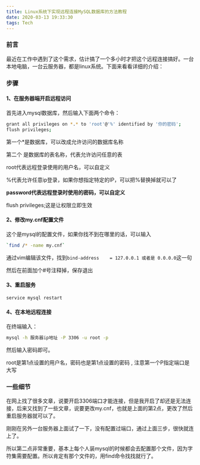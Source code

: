 ```yaml
---
title: Linux系统下实现远程连接MySQL数据库的方法教程
date: 2020-03-13 19:33:30
tags: Tech
---
```


### **前言**

最近在工作中遇到了这个需求，估计搞了一个多小时才把这个远程连接搞好。一台本地电脑，一台云服务器，都是linux系统。下面来看看详细的介绍：

### **步骤**

#### **1、在服务器端开启远程访问**  

首先进入mysql数据库，然后输入下面两个命令：  

```bash
grant all privileges on *.* to 'root'@'%' identified by '你的密码';
flush privileges;
```

第一个*是数据库，可以改成允许访问的数据库名称  

第二个 是数据库的表名称，代表允许访问任意的表  

root代表远程登录使用的用户名，可以自定义  

%代表允许任意ip登录，如果你想指定特定的IP，可以把%替换掉就可以了  

**password代表远程登录时使用的密码，可以自定义**  

flush privileges;这是让权限立即生效  

#### **2、修改my.cnf配置文件**  

这个是mysql的配置文件，如果你找不到在哪里的话，可以输入

```bash
`find /* -name my.cnf`
```

通过vim编辑该文件，找到`bind-address    = 127.0.0.1 或者是 0.0.0.0`这一句

然后在前面加个#号注释掉，保存退出

#### **3、重启服务**  

```bash
service mysql restart
```

#### **4、在本地远程连接**  

在终端输入：  

```bash
mysql -h 服务器ip地址 -P 3306 -u root -p
```

然后输入密码即可。  

root是第1点设置的用户名，密码也是第1点设置的密码  , 注意第一个P指定端口是大写

### **一些细节**

在网上找了很多文章，说要开启3306端口才能连接，但是我开启了却还是无法连接，后来又找到了一些文章，说要更改my.cnf，也就是上面的第2点，更改了然后重启服务器就可以了。

刚刚在另外一台服务器上面试了一下，没有配置过端口，通过上面三步，很快就连上了。

所以第二点非常重要，基本上每个人装mysql的时候都会去配置那个文件，因为字符集需要配置。所以肯定有那个文件的，用find命令找找就行了。